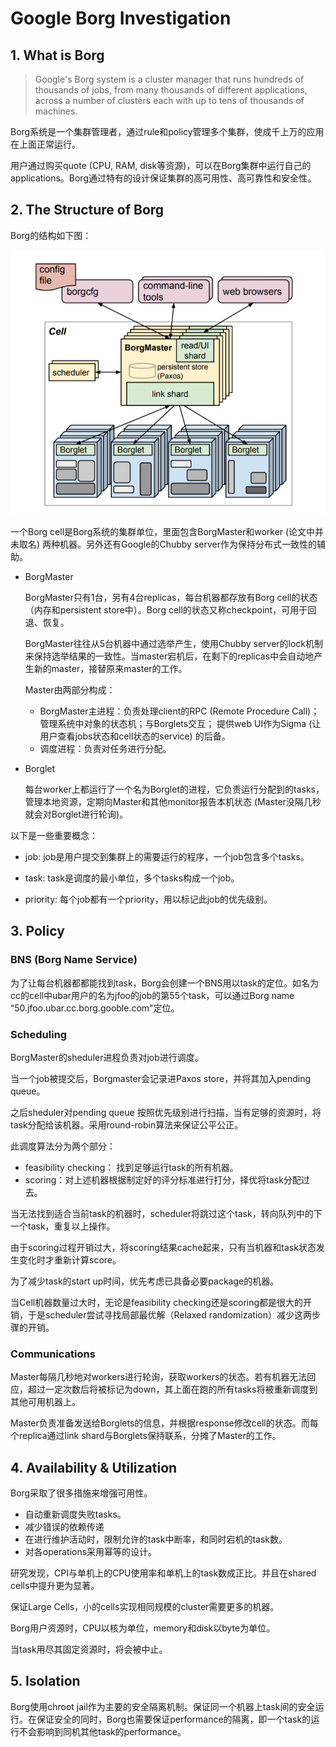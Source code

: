 # Google Borg Investigation

## 1. What is Borg

> Google's Borg system is a cluster manager that runs hundreds of thousands of jobs,  from many thousands of different applications, across a number of clusters each with up to tens of thousands of machines. 

Borg系统是一个集群管理者，通过rule和policy管理多个集群，使成千上万的应用在上面正常运行。

用户通过购买quote (CPU, RAM, disk等资源)，可以在Borg集群中运行自己的applications。Borg通过特有的设计保证集群的高可用性、高可靠性和安全性。

## 2. The Structure of Borg

Borg的结构如下图：

![](./images/1.png)

一个Borg cell是Borg系统的集群单位，里面包含BorgMaster和worker (论文中并未取名) 两种机器。另外还有Google的Chubby server作为保持分布式一致性的辅助。

- BorgMaster

  BorgMaster只有1台，另有4台replicas，每台机器都存放有Borg cell的状态（内存和persistent store中）。Borg cell的状态又称checkpoint，可用于回退、恢复。

  BorgMaster往往从5台机器中通过选举产生，使用Chubby server的lock机制来保持选举结果的一致性。当master宕机后，在剩下的replicas中会自动地产生新的master，接替原来master的工作。

  Master由两部分构成：

  - BorgMaster主进程：负责处理client的RPC (Remote Procedure Call)；管理系统中对象的状态机；与Borglets交互； 提供web UI作为Sigma (让用户查看jobs状态和cell状态的service) 的后备。
  - 调度进程：负责对任务进行分配。

- Borglet

  每台worker上都运行了一个名为Borglet的进程，它负责运行分配到的tasks，管理本地资源，定期向Master和其他monitor报告本机状态 (Master没隔几秒就会对Borglet进行轮询)。

以下是一些重要概念：

- job: job是用户提交到集群上的需要运行的程序，一个job包含多个tasks。

- task: task是调度的最小单位，多个tasks构成一个job。

- priority: 每个job都有一个priority，用以标记此job的优先级别。

## 3. Policy

### BNS (Borg Name Service)

为了让每台机器都都能找到task，Borg会创建一个BNS用以task的定位。如名为cc的cell中ubar用户的名为jfoo的job的第55个task，可以通过Borg name “50.jfoo.ubar.cc.borg.gooble.com"定位。

### Scheduling

BorgMaster的sheduler进程负责对job进行调度。

当一个job被提交后，Borgmaster会记录进Paxos store，并将其加入pending queue。

之后sheduler对pending queue 按照优先级别进行扫描，当有足够的资源时，将task分配给该机器。采用round-robin算法来保证公平公正。

此调度算法分为两个部分：

- feasibility checking： 找到足够运行task的所有机器。
- scoring：对上述机器根据制定好的评分标准进行打分，择优将task分配过去。

当无法找到适合当前task的机器时，scheduler将跳过这个task，转向队列中的下一个task，重复以上操作。

由于scoring过程开销过大，将scoring结果cache起来，只有当机器和task状态发生变化时才重新计算score。

为了减少task的start up时间，优先考虑已具备必要package的机器。

当Cell机器数量过大时，无论是feasibility checking还是scoring都是很大的开销，于是scheduler尝试寻找局部最优解（Relaxed randomization）减少这两步骤的开销。

### Communications

Master每隔几秒地对workers进行轮询，获取workers的状态。若有机器无法回应，超过一定次数后将被标记为down，其上面在跑的所有tasks将被重新调度到其他可用机器上。

Master负责准备发送给Borglets的信息，并根据response修改cell的状态。而每个replica通过link shard与Borglets保持联系，分摊了Master的工作。

## 4. Availability & Utilization

Borg采取了很多措施来增强可用性。

- 自动重新调度失败tasks。
- 减少错误的依赖传递
- 在进行维护活动时，限制允许的task中断率，和同时宕机的task数。
- 对各operations采用幂等的设计。

研究发现，CPI与单机上的CPU使用率和单机上的task数成正比。并且在shared cells中提升更为显著。

保证Large Cells，小的cells实现相同规模的cluster需要更多的机器。

Borg用户资源时，CPU以核为单位，memory和disk以byte为单位。

当task用尽其固定资源时，将会被中止。

## 5. Isolation

Borg使用chroot jail作为主要的安全隔离机制。保证同一个机器上task间的安全运行。在保证安全的同时，Borg也需要保证performance的隔离，即一个task的运行不会影响到同机其他task的performance。

